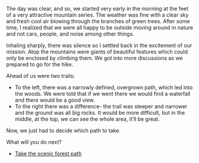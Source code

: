 The day was clear, and so, we started very early in the morning at the feet of a very attractive mountain series. The weather was fine with a clear sky and fresh cool air blowing through the branches of green trees. After some time, I realized that we were all happy to be outside moving around in nature and not cars, people, and noise among other things. 
 
 Inhaling sharply, there was silence so I settled back in the excitement of our mission. Atop the mountains were giants of beautiful features which could only be enclosed by climbing them. We got into more discussions as we prepared to go for the hike. 
 
 Ahead of us were two trails:
 
 - To the left, there was a narrowly defined, overgrown path, which led into the woods. We were told that if we went there we would find a waterfall and there would be a good view.
 - To the right there was a difference- the trail was steeper and narrower and the ground was all big rocks. It would be more difficult, but in the middle, at the top, we can see the whole area, it’ll be great. 
 
 Now, we just had to decide which path to take.

What will you do next?

- [Take the scenic forest path](forest_trail.md)
